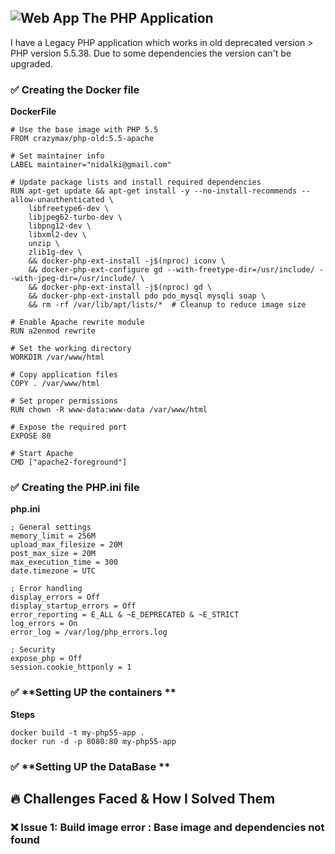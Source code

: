 ## ![Web App](https://img.shields.io/badge/Web%20App-0078D7?style=for-the-badge&logo=googlechrome&logoColor=white) **The PHP Application**

I have a Legacy PHP application which works in old deprecated version > PHP version 5.5.38. Due to some dependencies the version can't be upgraded.


### ✅ **Creating the Docker file**

**DockerFile**
````plaintext
# Use the base image with PHP 5.5 
FROM crazymax/php-old:5.5-apache

# Set maintainer info
LABEL maintainer="nidalki@gmail.com"

# Update package lists and install required dependencies
RUN apt-get update && apt-get install -y --no-install-recommends --allow-unauthenticated \
    libfreetype6-dev \
    libjpeg62-turbo-dev \
    libpng12-dev \
    libxml2-dev \
    unzip \
    zlib1g-dev \
    && docker-php-ext-install -j$(nproc) iconv \
    && docker-php-ext-configure gd --with-freetype-dir=/usr/include/ --with-jpeg-dir=/usr/include/ \
    && docker-php-ext-install -j$(nproc) gd \
    && docker-php-ext-install pdo pdo_mysql mysqli soap \
    && rm -rf /var/lib/apt/lists/*  # Cleanup to reduce image size

# Enable Apache rewrite module
RUN a2enmod rewrite

# Set the working directory
WORKDIR /var/www/html

# Copy application files
COPY . /var/www/html

# Set proper permissions
RUN chown -R www-data:www-data /var/www/html

# Expose the required port
EXPOSE 80

# Start Apache
CMD ["apache2-foreground"]

````

### ✅ **Creating the PHP.ini file**

**php.ini**
````
; General settings
memory_limit = 256M
upload_max_filesize = 20M
post_max_size = 20M
max_execution_time = 300
date.timezone = UTC

; Error handling
display_errors = Off
display_startup_errors = Off
error_reporting = E_ALL & ~E_DEPRECATED & ~E_STRICT
log_errors = On
error_log = /var/log/php_errors.log

; Security
expose_php = Off
session.cookie_httponly = 1
````

### ✅ **Setting UP the containers **

**Steps**
````Plaintext
docker build -t my-php55-app .
docker run -d -p 8080:80 my-php55-app
````

### ✅ **Setting UP the DataBase **


## 🔥 **Challenges Faced & How I Solved Them**

### ❌ Issue 1: Build image error : Base image and dependencies not found


